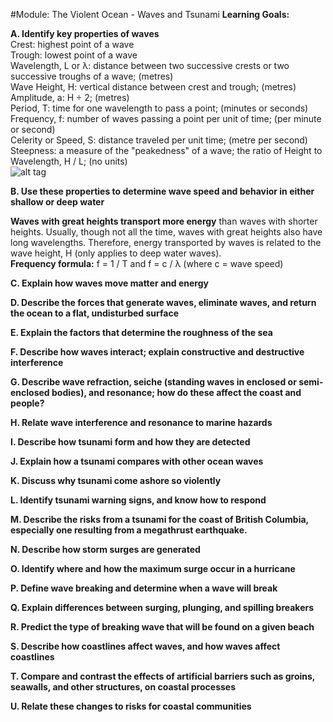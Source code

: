 #Module: The Violent Ocean - Waves and Tsunami
**Learning Goals:**  

**A. Identify key properties of waves**  
Crest: highest point of a wave  
Trough: lowest point of a wave  
Wavelength, L or λ: distance between two successive crests or two successive troughs of a wave; (metres)  
Wave Height, H: vertical distance between crest and trough; (metres)  
Amplitude, a: H ÷ 2; (metres)  
Period, T: time for one wavelength to pass a point; (minutes or seconds)  
Frequency, f: number of waves passing a point per unit of time; (per minute or second)  
Celerity or Speed, S: distance traveled per unit time; (metre per second)  
Steepness: a measure of the "peakedness" of a wave; the ratio of Height to Wavelength, H / L; (no units)  
![alt tag](http://www.aplusphysics.com/courses/regents/waves/images/Wave-Anatomy.png)

**B. Use these properties to determine wave speed and behavior in either shallow or deep water**  

**Waves with great heights transport more energy** than waves with shorter heights. Usually, though not all the time, waves with great heights also have long wavelengths. Therefore, energy transported by waves is related to the wave height, H (only applies to deep water waves).  
**Frequency formula:** f = 1 / T and f = c / λ (where c = wave speed)  

**C. Explain how waves move matter and energy**  

**D. Describe the forces that generate waves, eliminate waves, and return the ocean to a flat, undisturbed surface**  

**E. Explain the factors that determine the roughness of the sea**  

**F. Describe how waves interact; explain constructive and destructive interference**  

**G. Describe wave refraction, seiche (standing waves in enclosed or semi-enclosed bodies), and resonance; how do these affect the coast and people?**  

**H. Relate wave interference and resonance to marine hazards**  

**I. Describe how tsunami form and how they are detected**  

**J. Explain how a tsunami compares with other ocean waves**  

**K. Discuss why tsunami come ashore so violently**  

**L. Identify tsunami warning signs, and know how to respond**  

**M. Describe the risks from a tsunami for the coast of British Columbia, especially one resulting from a megathrust earthquake.**  

**N. Describe how storm surges are generated**  

**O. Identify where and how the maximum surge occur in a hurricane**  

**P. Define wave breaking and determine when a wave will break**  

**Q. Explain differences between surging, plunging, and spilling breakers**  

**R. Predict the type of breaking wave that will be found on a given beach**  

**S. Describe how coastlines affect waves, and how waves affect coastlines**  

**T. Compare and contrast the effects of artificial barriers such as groins, seawalls, and other structures, on coastal processes**  

**U. Relate these changes to risks for coastal communities**  
